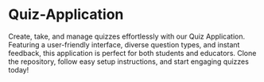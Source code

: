 # Quiz-Application
Create, take, and manage quizzes effortlessly with our Quiz Application. Featuring a user-friendly interface, diverse question types, and instant feedback, this application is perfect for both students and educators. Clone the repository, follow easy setup instructions, and start engaging quizzes today!
